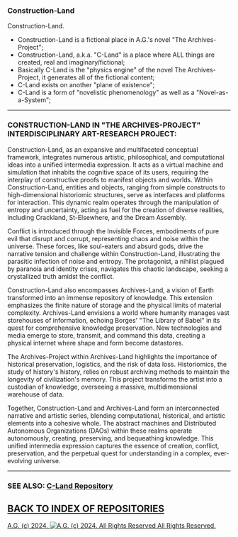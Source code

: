 ### Construction-Land
Construction-Land.
* Construction-Land is a fictional place in A.G.'s novel "The Archives-Project";
* Construction-Land, a.k.a. "C-Land" is a place where ALL things are created, real and imaginary/fictional;
* Basically C-Land is the "physics engine" of the novel The Archives-Project, it generates all of the fictional content;
* C-Land exists on another "plane of existence";
* C-Land is a form of "novelistic phenomenology" as well as a "Novel-as-a-System";

- - - - - - -

### CONSTRUCTION-LAND IN "THE ARCHIVES-PROJECT" INTERDISCIPLINARY ART-RESEARCH PROJECT:

Construction-Land, as an expansive and multifaceted conceptual framework, integrates numerous artistic, philosophical, and computational ideas into a unified intermedia expression. It acts as a virtual machine and simulation that inhabits the cognitive space of its users, requiring the interplay of constructive proofs to manifest objects and worlds. Within Construction-Land, entities and objects, ranging from simple constructs to high-dimensional historiomic structures, serve as interfaces and platforms for interaction. This dynamic realm operates through the manipulation of entropy and uncertainty, acting as fuel for the creation of diverse realities, including Crackland, St-Elsewhere, and the Dream Assembly.

Conflict is introduced through the Invisible Forces, embodiments of pure evil that disrupt and corrupt, representing chaos and noise within the universe. These forces, like soul-eaters and absurd gods, drive the narrative tension and challenge within Construction-Land, illustrating the parasitic infection of noise and entropy. The protagonist, a nihilist plagued by paranoia and identity crises, navigates this chaotic landscape, seeking a crystallized truth amidst the conflict.

Construction-Land also encompasses Archives-Land, a vision of Earth transformed into an immense repository of knowledge. This extension emphasizes the finite nature of storage and the physical limits of material complexity. Archives-Land envisions a world where humanity manages vast storehouses of information, echoing Borges' "The Library of Babel" in its quest for comprehensive knowledge preservation. New technologies and media emerge to store, transmit, and command this data, creating a physical internet where shape and form become datastores.

The Archives-Project within Archives-Land highlights the importance of historical preservation, logistics, and the risk of data loss. Historiomics, the study of history's history, relies on robust archiving methods to maintain the longevity of civilization's memory. This project transforms the artist into a custodian of knowledge, overseeing a massive, multidimensional warehouse of data.

Together, Construction-Land and Archives-Land form an interconnected narrative and artistic series, blending computational, historical, and artistic elements into a cohesive whole. The abstract machines and Distributed Autonomous Organizations (DAOs) within these realms operate autonomously, creating, preserving, and bequeathing knowledge. This unified intermedia expression captures the essence of creation, conflict, preservation, and the perpetual quest for understanding in a complex, ever-evolving universe.

- - - - - - -

### SEE ALSO: [C-Land Repository](https://github.com/antiface/C-Land)
## [BACK TO INDEX OF REPOSITORIES](https://github.com/antiface/Index)

[A.G. (c) 2024. ![A.G. (c) 2024. All Rights Reserved](https://historiotheque.files.wordpress.com/2016/11/ag_signature_official_2015_50px_cropped.jpg) All Rights Reserved.](http://alexgagnon.com)
